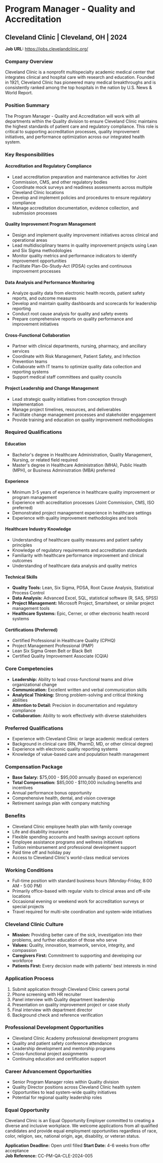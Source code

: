 # Program Manager - Quality and Accreditation
## Cleveland Clinic | Cleveland, OH | 2024

**Job URL:** https://jobs.clevelandclinic.org/

### Company Overview
Cleveland Clinic is a nonprofit multispecialty academic medical center that integrates clinical and hospital care with research and education. Founded in 1921, Cleveland Clinic has pioneered many medical breakthroughs and is consistently ranked among the top hospitals in the nation by U.S. News & World Report.

### Position Summary
The Program Manager - Quality and Accreditation will work with all departments within the Quality division to ensure Cleveland Clinic maintains the highest standards of patient care and regulatory compliance. This role is critical to supporting accreditation processes, quality improvement initiatives, and performance optimization across our integrated health system.

### Key Responsibilities

#### Accreditation and Regulatory Compliance
- Lead accreditation preparation and maintenance activities for Joint Commission, CMS, and other regulatory bodies
- Coordinate mock surveys and readiness assessments across multiple Cleveland Clinic locations
- Develop and implement policies and procedures to ensure regulatory compliance
- Manage accreditation documentation, evidence collection, and submission processes

#### Quality Improvement Program Management
- Design and implement quality improvement initiatives across clinical and operational areas
- Lead multidisciplinary teams in quality improvement projects using Lean and Six Sigma methodologies
- Monitor quality metrics and performance indicators to identify improvement opportunities
- Facilitate Plan-Do-Study-Act (PDSA) cycles and continuous improvement processes

#### Data Analysis and Performance Monitoring
- Analyze quality data from electronic health records, patient safety reports, and outcome measures
- Develop and maintain quality dashboards and scorecards for leadership reporting
- Conduct root cause analysis for quality and safety events
- Prepare comprehensive reports on quality performance and improvement initiatives

#### Cross-Functional Collaboration
- Partner with clinical departments, nursing, pharmacy, and ancillary services
- Coordinate with Risk Management, Patient Safety, and Infection Prevention teams
- Collaborate with IT teams to optimize quality data collection and reporting systems
- Support medical staff committees and quality councils

#### Project Leadership and Change Management
- Lead strategic quality initiatives from conception through implementation
- Manage project timelines, resources, and deliverables
- Facilitate change management processes and stakeholder engagement
- Provide training and education on quality improvement methodologies

### Required Qualifications

#### Education
- Bachelor's degree in Healthcare Administration, Quality Management, Nursing, or related field required
- Master's degree in Healthcare Administration (MHA), Public Health (MPH), or Business Administration (MBA) preferred

#### Experience
- Minimum 3-5 years of experience in healthcare quality improvement or program management
- Experience with accreditation processes (Joint Commission, CMS, ISO preferred)
- Demonstrated project management experience in healthcare settings
- Experience with quality improvement methodologies and tools

#### Healthcare Industry Knowledge
- Understanding of healthcare quality measures and patient safety principles
- Knowledge of regulatory requirements and accreditation standards
- Familiarity with healthcare performance improvement and clinical outcomes
- Understanding of healthcare data analysis and quality metrics

#### Technical Skills
- **Quality Tools:** Lean, Six Sigma, PDSA, Root Cause Analysis, Statistical Process Control
- **Data Analysis:** Advanced Excel, SQL, statistical software (R, SAS, SPSS)
- **Project Management:** Microsoft Project, Smartsheet, or similar project management tools
- **Healthcare Systems:** Epic, Cerner, or other electronic health record systems

#### Certifications (Preferred)
- Certified Professional in Healthcare Quality (CPHQ)
- Project Management Professional (PMP)
- Lean Six Sigma Green Belt or Black Belt
- Certified Quality Improvement Associate (CQIA)

### Core Competencies
- **Leadership:** Ability to lead cross-functional teams and drive organizational change
- **Communication:** Excellent written and verbal communication skills
- **Analytical Thinking:** Strong problem-solving and critical thinking abilities
- **Attention to Detail:** Precision in documentation and regulatory compliance
- **Collaboration:** Ability to work effectively with diverse stakeholders

### Preferred Qualifications
- Experience with Cleveland Clinic or large academic medical centers
- Background in clinical care (RN, PharmD, MD, or other clinical degree)
- Experience with electronic quality reporting systems
- Knowledge of value-based care and population health management

### Compensation Package
- **Base Salary:** $75,000 - $95,000 annually (based on experience)
- **Total Compensation:** $85,000 - $110,000 including benefits and incentives
- Annual performance bonus opportunity
- Comprehensive health, dental, and vision coverage
- Retirement savings plan with company matching

### Benefits
- Cleveland Clinic employee health plan with family coverage
- Life and disability insurance
- Flexible spending accounts and health savings account options
- Employee assistance programs and wellness initiatives
- Tuition reimbursement and professional development support
- Paid time off and holiday pay
- Access to Cleveland Clinic's world-class medical services

### Working Conditions
- Full-time position with standard business hours (Monday-Friday, 8:00 AM - 5:00 PM)
- Primarily office-based with regular visits to clinical areas and off-site locations
- Occasional evening or weekend work for accreditation surveys or special projects
- Travel required for multi-site coordination and system-wide initiatives

### Cleveland Clinic Culture
- **Mission:** Providing better care of the sick, investigation into their problems, and further education of those who serve
- **Values:** Quality, innovation, teamwork, service, integrity, and compassion
- **Caregivers First:** Commitment to supporting and developing our workforce
- **Patients First:** Every decision made with patients' best interests in mind

### Application Process
1. Submit application through Cleveland Clinic careers portal
2. Phone screening with HR recruiter
3. Panel interview with Quality department leadership
4. Presentation on quality improvement project or case study
5. Final interview with department director
6. Background check and reference verification

### Professional Development Opportunities
- Cleveland Clinic Academy professional development programs
- Quality and patient safety conference attendance
- Leadership development and mentorship programs
- Cross-functional project assignments
- Continuing education and certification support

### Career Advancement Opportunities
- Senior Program Manager roles within Quality division
- Quality Director positions across Cleveland Clinic health system
- Opportunities to lead system-wide quality initiatives
- Potential for regional quality leadership roles

### Equal Opportunity
Cleveland Clinic is an Equal Opportunity Employer committed to creating a diverse and inclusive workplace. We welcome applications from all qualified candidates and provide equal employment opportunities regardless of race, color, religion, sex, national origin, age, disability, or veteran status.

**Application Deadline:** Open until filled
**Start Date:** 4-6 weeks from offer acceptance  
**Job Reference:** CC-PM-QA-CLE-2024-005